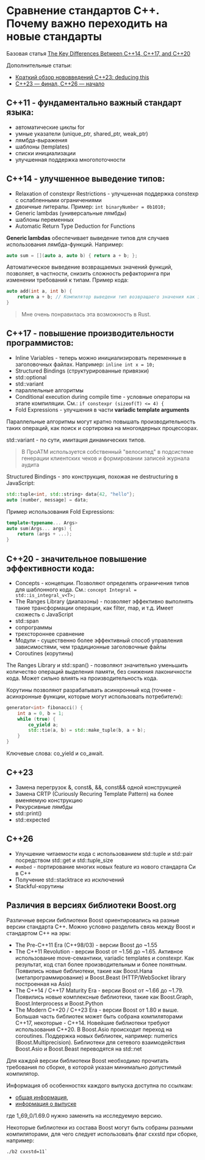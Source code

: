 # Сравнение стандартов C++. Почему важно переходить на новые стандарты

Базовая статья [The Key Differences Between C++14, C++17, and C++20](https://www.geeksforgeeks.org/cpp14-vs-cpp17-vs-cpp20/)

Дополнительные статьи:

- [Краткий обзор нововведений C++23: deducing this](https://habr.com/ru/articles/722668/)
- [C++23 — финал, C++26 — начало](https://habr.com/ru/companies/yandex/articles/715358/)

## C++11 - фундаментально важный стандарт языка:

- автоматические циклы for
- умные указатели (unique_ptr, shared_ptr, weak_ptr)
- лямбда-выражения
- шаблоны (templates)
- списки инициализации
- улучшенная поддержка многопоточности

## C++14 - улучшенное выведение типов:

- Relaxation of constexpr Restrictions - улучшенная поддержка constexp с ослабленными ограничениями
- двоичные литералы. Пример: `int binaryNumber = 0b1010;`
- Generic lambdas (универсальные лямбды)
- шаблоны переменных
- Automatic Return Type Deduction for Functions

**Generic lambdas** обеспечивает выведение типов для случаев использования лямбда-функций. Например:

```cpp
auto sum = [](auto a, auto b) { return a + b; };
```

Автоматическое выведение возвращаемых значений функций, позволяет, в частности, снизить сложность рефакторинга при изменении требований к типам. Пример кода:

```cpp
auto add(int a, int b) {
    return a + b; // Компилятор выведени тип возвращаего значения как int
}
```

>Мне очень понравилась эта возможность в Rust.

## C++17 - повышение производительности программистов:

- Inline Variables - теперь можно инициализировать переменные в заголовочных файлах. Например: `inline int x = 10;`
- Structured Bindings (структурированные привязки)
- std::optional
- std::variant
- параллельные алгоритмы
- Сonditional execution during compile time - условные операторы на этапе компиляции. См.: `if constexpr (sizeof(T) <= 4) {`
- Fold Expressions - улучшения в части **variadic template arguments**

Параллельные алгоритмы могут кратно повышать производительность таких операций, как поиск и сортировка на многоядерных процессорах.

std::variant - по сути, имитация динамических типов.

>В ПроАТМ используется собственный "велосипед" в подсистеме генерации клиентских чеков и формировании записей журнала аудита

Structured Bindings - это конструкция, похожая не destructuring в JavaScript:

```cpp
std::tuple<int, std::string> data{42, "hello"};
auto [number, message] = data;
```

Пример использования Fold Expressions:

```cpp
template<typename... Args>
auto sum(Args... args) {
    return (args + ...);
}
```

## C++20 - значительное повышение эффективности кода:

- Concepts - концепции. Позволяют определять ограничения типов для шаблонного кода. См.: `concept Integral = std::is_integral_v<T>;`
- The Ranges Library (диапазоны) - позволяет эффективно выполнять такие трансформации операции, как filter, map, и т.д. Имеет схожесть с JavaScript
- std::span
- сопрограммы
- трехстороннее сравнение
- Модули - существенно более эффективный способ управления зависимостями, чем традиционные заголовочные файлы
- Coroutines (корутины)

The Ranges Library и std::span() - позволяют значительно уменьшить количество операций выделения памяти, без снижения лаконичности кода. Может сильно влиять на производительность кода.

Корутины позволяют разрабатывать асинхронный код (точнее - асинхронные функции, которые могут использовать потребители):

```cpp
generator<int> fibonacci() {
    int a = 0, b = 1;
    while (true) {
        co_yield a;
        std::tie(a, b) = std::make_tuple(b, a + b);
    }
}
```

Ключевые слова: co_yield и co_await.

## C++23

- Замена перегрузок &, const&, &&, const&& одной конструкцией
- Замена CRTP (Curiously Recuring Template Pattern) на более вменяемую конструкцию
- Рекурсивные лямбды
- std::print()
- std::expected

## C++26

- Улучшение читаемости кода с использованием std::tuple и std::pair посредством std::get и std::tuple_size
- `#embed` - портирование многих новых feature из нового стандарта Си в C++
- Получение std::stacktrace из исключений
- Stackful-корутины

## Различия в версиях библиотеки Boost.org

Различные версии библиотеки Boost ориентировались на разные версии стандарта C++. Можно условно разделить связь между Boost и стандартом C++ на эры:

- The Pre-C++11 Era (C++98/03) - версии Boost до ~1.55
- The C++11 Revolution - версии Boost от ~1.56 до ~1.65. Активное использование move-семантики, variadic templates и constexpr. Как результат, код стал более производительным и более понятным. Появились новые библиотеки, такие как Boost.Hana (метапрограммирование) и Boost.Beast (HTTP/WebSocket library построенная на Asio)
- The C++14 / C++17 Maturity Era - версии Boost от ~1.66 до ~1.79. Появились новые комплексные библиотеки, такие как Boost.Graph, Boost.Interprocess и Boost.Python
- The Modern C++20 / C++23 Era - версии Boost от 1.80 и выше. Большая часть библиотек может быть собрана компиляторами С++17, некоторые - C++14. Новейшие библиотеки требуют использования C++20. В Boost.Asio происходит переход на coroutines. Поддержка новых библиотек, например: numerics (Boost.Multiprecision). Библиотеки для сетевого взаимодействия Boost.Asio и Boost.Beast переводятся на std::net

Для каждой версии библиотеки Boost необходимо прочитать требования по сборке, в которой указан минимально допустимый компилятор.

Информация об особенностях каждого выпуска доступна по ссылкам:

- [общая информация](https://www.boost.org/doc/libs/1_69_0/index.html), 
- [информация о выпуске](https://www.boost.org/releases/1.69.0/)

где 1_69_0/1.69.0 нужно заменить на исследуемую версию.

Некоторые библиотеки из состава Boost могут быть собраны разными компиляторами, для чего следует использовать флаг cxxstd при сборке, например:

```shell
./b2 cxxstd=11`
```
